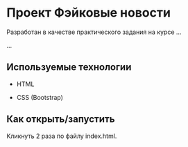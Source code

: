 # Проект Фэйковые новости

Разработан в качестве практического задания на курсе …

…

## Используемые технологии

* HTML

* CSS (Bootstrap)

## Как открыть/запустить

Кликнуть 2 раза по файлу index.html.
